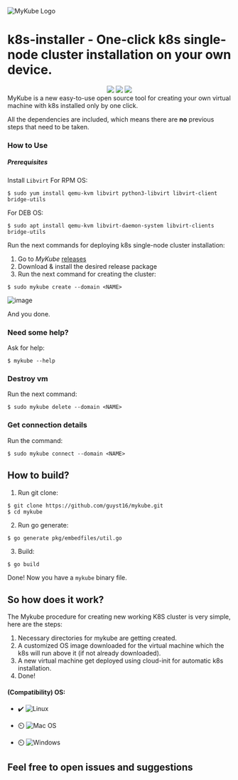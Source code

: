![MyKube Logo](https://user-images.githubusercontent.com/100173467/202854244-a0b4d1c7-27a5-45f0-a2cb-b93615993c11.png)





# k8s-installer - One-click k8s single-node cluster installation on your own device.

<div align="center">
  <img src="https://img.shields.io/github/license/guyst16/mykube">
  <img src="https://img.shields.io/github/languages/code-size/guyst16/mykube"> 
  <img src="https://github.com/guyst16/mykube/workflows/Lint%20Code%20Base/badge.svg">
</div>
MyKube is a new easy-to-use open source tool for creating your own virtual machine with k8s installed only by one click.

All the dependencies are included, which means there are **no** previous steps that need to be taken.

### How to Use

##### Prerequisites
Install `Libvirt`
For RPM OS:
```
$ sudo yum install qemu-kvm libvirt python3-libvirt libvirt-client bridge-utils
```
For DEB OS:
```
$ sudo apt install qemu-kvm libvirt-daemon-system libvirt-clients bridge-utils
```

Run the next commands for deploying k8s single-node cluster installation:

1. Go to _MyKube_ [releases](https://github.com/guyst16/mykube/releases/tag/v0.0.1-alpha)
2. Download & install the desired release package
3. Run the next command for creating the cluster:
```
$ sudo mykube create --domain <NAME>
```
![image](https://github.com/guyst16/mykube/assets/100173467/4ac2ebb4-ce5b-4305-bab1-c659abebfc5d)

And you done.

### Need some help?

Ask for help:
```
$ mykube --help
```

### Destroy vm

Run the next command:

```
$ sudo mykube delete --domain <NAME>
```

### Get connection details

Run the command:

```
$ sudo mykube connect --domain <NAME>
```

## How to build?
1. Run git clone:
```
$ git clone https://github.com/guyst16/mykube.git
$ cd mykube
```
2. Run go generate:
```
$ go generate pkg/embedfiles/util.go
```
3. Build:
```
$ go build
```
Done! Now you have a `mykube` binary file.

## So how does it work?
The Mykube procedure for creating new working K8S cluster is very simple, here are the steps:
1. Necessary directories for mykube are getting created.
1. A customized OS image downloaded for the virtual machine which the k8s will run above it (if not already downloaded).
2. A new virtual machine get deployed using cloud-init for automatic k8s installation.
3. Done!

#### (Compatibility) OS:

- ✔️ ![Linux](https://img.shields.io/badge/Linux-FCC624?style=for-the-badge&logo=linux&logoColor=black)

- ⏲️ ![Mac OS](https://img.shields.io/badge/mac%20os-000000?style=for-the-badge&logo=apple&logoColor=white) 

- ⏲️ ![Windows](https://img.shields.io/badge/Windows-0078D6?style=for-the-badge&logo=windows&logoColor=white)





## Feel free to open issues and suggestions

